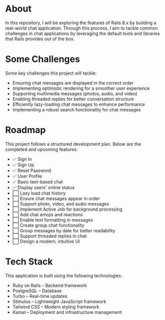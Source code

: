 # About

In this repository, I will be exploring the features of Rails 8.x by building a real-world chat application. Through this process, I aim to tackle common challenges in chat applications by leveraging the default tools and libraries that Rails provides out of the box.

# Some Challenges

Some key challenges this project will tackle:

- Ensuring chat messages are displayed in the correct order
- Implementing optimistic rendering for a smoother user experience
- Supporting multimedia messages (photos, audio, and video)
- Enabling threaded replies for better conversation structure
- Efficiently lazy-loading chat messages to enhance performance
- Implementing a robust search functionality for chat messages

# Roadmap

This project follows a structured development plan. Below are the completed and upcoming features:

- ✅ Sign In
- ✅ Sign Up
- ✅ Reset Password
- ✅ User Profile
- ✅ Basic text-based chat
- ✅ Display users' online status
- ⬜ Lazy load chat history
- ⬜ Ensure chat messages appear in order
- ⬜ Support photo, video, and audio messages
- ⬜ Implement Active Job for background processing
- ⬜ Add chat emojis and reactions
- ⬜ Enable text formatting in messages
- ⬜ Create group chat functionality
- ⬜ Group messages by date for better readability
- ⬜ Support threaded replies in chat
- ⬜ Design a modern, intuitive UI

# Tech Stack

This application is built using the following technologies:

- Ruby on Rails – Backend framework
- PostgreSQL – Database
- Turbo – Real-time updates
- Stimulus – Lightweight JavaScript framework
- Tailwind CSS – Modern styling framework
- Kamal – Deployment and infrastructure management
